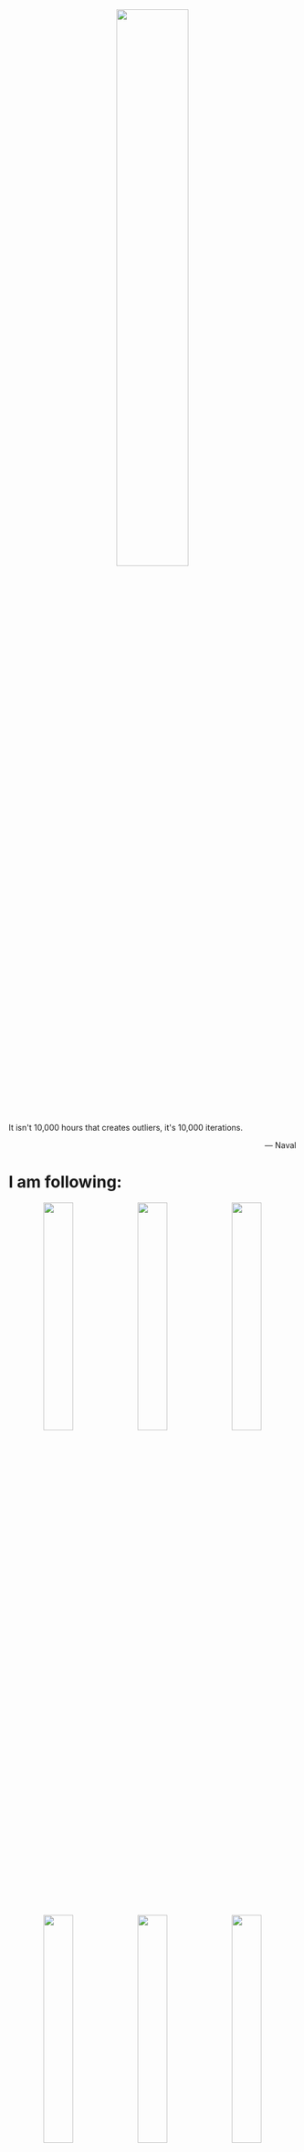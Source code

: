 <div align="center">
<img src="https://github-readme-stats.vercel.app/api?username=evmn&count_private=true&show_icons=true&include_all_commits=true&theme=flag-india" width=50% />
</div>
It isn't 10,000 hours that creates outliers, it's 10,000 iterations.
<p align="right">― Naval</p>
<h1>I am following:</h1>
<div align="center">
<img src="https://github-readme-stats.vercel.app/api?username=evilsocket&count_private=true&show_icons=true&include_all_commits=true&theme=nightowl"  width=32% />
<img src="https://github-readme-stats.vercel.app/api?username=manateelazycat&count_private=true&show_icons=true&include_all_commits=true&theme=discord_old_blurple"  width=32% />
<img src="https://github-readme-stats.vercel.app/api?username=ruanyf&count_private=true&show_icons=true&include_all_commits=true&theme=vision-friendly-dark"  width=32% />
<img src="https://github-readme-stats.vercel.app/api?username=haoel&count_private=true&show_icons=true&include_all_commits=true&theme=darcula"  width=32% />
<img src="https://github-readme-stats.vercel.app/api?username=kovidgoyal&count_private=true&show_icons=true&include_all_commits=true&theme=vue"  width=32% />
<img src="https://github-readme-stats.vercel.app/api?username=vbuterin&count_private=true&show_icons=true&include_all_commits=true&theme=vue-dark"  width=32% />
<img src="https://github-readme-stats.vercel.app/api?username=skerkour&count_private=true&show_icons=true&include_all_commits=true&theme=blue-green"  width=32% />
<img src="https://github-readme-stats.vercel.app/api?username=qianguyihao&count_private=true&show_icons=true&include_all_commits=true&theme=synthwave"  width=32% />
<img src="https://github-readme-stats.vercel.app/api?username=yeahwu&count_private=true&show_icons=true&include_all_commits=true&theme=midnight-purple"  width=32% />
<img src="https://github-readme-stats.vercel.app/api?username=trimstray&count_private=true&show_icons=true&include_all_commits=true&theme=darcula"  width=32% />
</div>
